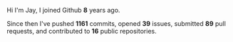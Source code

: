 Hi I'm Jay, I joined Github **8** years ago.

Since then I've pushed **1161** commits, opened **39** issues, submitted **89** pull requests, and contributed to **16** public repositories.
